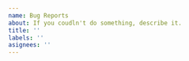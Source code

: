```yaml
---
name: Bug Reports
about: If you coudln't do something, describe it.
title: ''
labels: ''
asignees: ''
---
```

